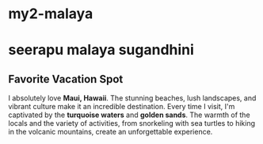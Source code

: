 # my2-malaya
# seerapu malaya sugandhini

## Favorite Vacation Spot

I absolutely love **Maui, Hawaii**. The stunning beaches, lush landscapes, and vibrant culture make it an incredible destination. Every time I visit, I'm captivated by the **turquoise waters** and **golden sands**. The warmth of the locals and the variety of activities, from snorkeling with sea turtles to hiking in the volcanic mountains, create an unforgettable experience.
